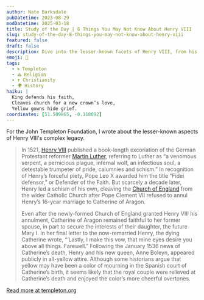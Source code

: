 ```yaml
---
author: Nate Barksdale
pubDatetime: 2023-08-29
modDatetime: 2025-03-18
title: Study of the Day | 8 Things You May Not Know About Henry VIII
slug: study-of-the-day-8-things-you-may-not-know-about-henry-viii
featured: false
draft: false
description: Dive into the lesser-known facets of Henry VIII, from his fierce defense of faith to his tumultuous marital dramas.
emoji: 👑
tags:
  - 🌀 Templeton
  - ⛪ Religion
  - ✝️ Christianity
  - 🌍 History
haiku: |
  King defends his faith,  
  Cleaves church for a new crown’s love,  
  Yellow gowns hide grief.
coordinates: [51.509865, -0.118092]
---
```


For the John Templeton Foundation, I wrote about the lesser-known aspects of Henry VIII's complex legacy.

> In 1521, [Henry VIII](https://www.history.com/topics/european-history/henry-viii) published a book-length excoriation of the German Protestant reformer [Martin Luther](https://www.history.com/topics/black-history/martin-luther-king-jr), referring to Luther as “a venomous serpent, a pernicious plague, infernal wolf, an infectious soul, a detestable trumpeter of pride, calumnies and schism.” In recognition of Henry’s forceful piety, Pope Leo X awarded him the title “Fidei defensor,” or Defender of the Faith. But scarcely a decade later, Henry led a schism of his own, cleaving the [Church of England](https://www.history.com/topics/european-history/church-of-england) from the wider Catholic Church after Pope Clement VII refused to annul Henry’s 16-year marriage to Catherine of Aragon.
>
> Even after the newly-formed Church of England granted Henry VIII his annulment, Catherine of Aragon remained faithful to her former spouse, in part to secure the interests of their daughter, the future Mary I. In her final letter to the now-remarried Henry, the dying Catherine wrote, “‘Lastly, I make this vow, that mine eyes desire you above all things. Farewell.” Following the January 1536 news of Catherine’s death, Henry and his new queen, Anne Boleyn, appeared publicly in all-yellow attire. Although some historians argue that yellow may have been a color of mourning in the Spanish court of Catherine’s birth, it seems likely that the royal couple were relieved at Catherine’s death and enjoyed the color’s more cheerful overtones.

[Read more at templeton.org](https://www.history.com/news/8-things-you-probably-didnt-know-about-henry-viii)
